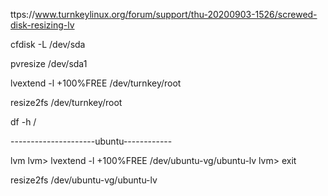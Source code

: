 ttps://www.turnkeylinux.org/forum/support/thu-20200903-1526/screwed-disk-resizing-lv

cfdisk -L /dev/sda

pvresize /dev/sda1

lvextend -l +100%FREE /dev/turnkey/root

resize2fs /dev/turnkey/root

df -h /


---------------------ubuntu------------

lvm
lvm> lvextend -l +100%FREE /dev/ubuntu-vg/ubuntu-lv
lvm> exit


resize2fs /dev/ubuntu-vg/ubuntu-lv
